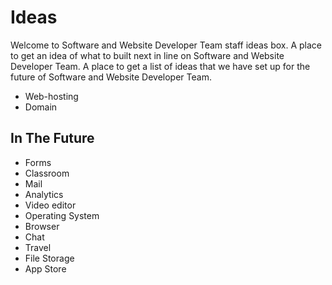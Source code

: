 # Ideas
Welcome to Software and Website Developer Team staff ideas box. A place to get an idea of what to built next in line on Software and Website Developer Team. A place to get a list of ideas that we have set up for the future of Software and Website Developer Team. 

- Web-hosting
- Domain

## In The Future
- Forms
- Classroom
- Mail
- Analytics
- Video editor
- Operating System
- Browser
- Chat
- Travel
- File Storage
- App Store
